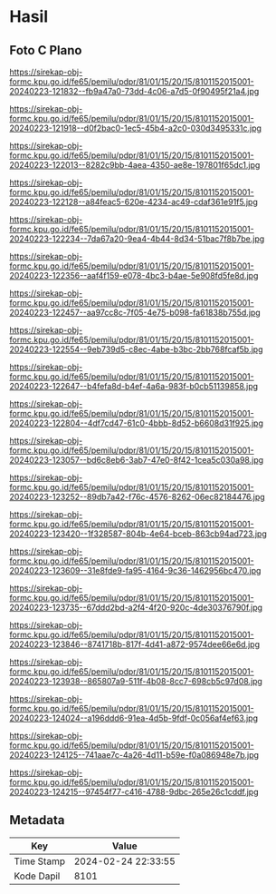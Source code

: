 # Hasil

## Foto C Plano

https://sirekap-obj-formc.kpu.go.id/fe65/pemilu/pdpr/81/01/15/20/15/8101152015001-20240223-121832--fb9a47a0-73dd-4c06-a7d5-0f90495f21a4.jpg

https://sirekap-obj-formc.kpu.go.id/fe65/pemilu/pdpr/81/01/15/20/15/8101152015001-20240223-121918--d0f2bac0-1ec5-45b4-a2c0-030d3495331c.jpg

https://sirekap-obj-formc.kpu.go.id/fe65/pemilu/pdpr/81/01/15/20/15/8101152015001-20240223-122013--8282c9bb-4aea-4350-ae8e-197801f65dc1.jpg

https://sirekap-obj-formc.kpu.go.id/fe65/pemilu/pdpr/81/01/15/20/15/8101152015001-20240223-122128--a84feac5-620e-4234-ac49-cdaf361e91f5.jpg

https://sirekap-obj-formc.kpu.go.id/fe65/pemilu/pdpr/81/01/15/20/15/8101152015001-20240223-122234--7da67a20-9ea4-4b44-8d34-51bac7f8b7be.jpg

https://sirekap-obj-formc.kpu.go.id/fe65/pemilu/pdpr/81/01/15/20/15/8101152015001-20240223-122356--aaf4f159-e078-4bc3-b4ae-5e908fd5fe8d.jpg

https://sirekap-obj-formc.kpu.go.id/fe65/pemilu/pdpr/81/01/15/20/15/8101152015001-20240223-122457--aa97cc8c-7f05-4e75-b098-fa61838b755d.jpg

https://sirekap-obj-formc.kpu.go.id/fe65/pemilu/pdpr/81/01/15/20/15/8101152015001-20240223-122554--9eb739d5-c8ec-4abe-b3bc-2bb768fcaf5b.jpg

https://sirekap-obj-formc.kpu.go.id/fe65/pemilu/pdpr/81/01/15/20/15/8101152015001-20240223-122647--b4fefa8d-b4ef-4a6a-983f-b0cb51139858.jpg

https://sirekap-obj-formc.kpu.go.id/fe65/pemilu/pdpr/81/01/15/20/15/8101152015001-20240223-122804--4df7cd47-61c0-4bbb-8d52-b6608d31f925.jpg

https://sirekap-obj-formc.kpu.go.id/fe65/pemilu/pdpr/81/01/15/20/15/8101152015001-20240223-123057--bd6c8eb6-3ab7-47e0-8f42-1cea5c030a98.jpg

https://sirekap-obj-formc.kpu.go.id/fe65/pemilu/pdpr/81/01/15/20/15/8101152015001-20240223-123252--89db7a42-f76c-4576-8262-06ec82184476.jpg

https://sirekap-obj-formc.kpu.go.id/fe65/pemilu/pdpr/81/01/15/20/15/8101152015001-20240223-123420--1f328587-804b-4e64-bceb-863cb94ad723.jpg

https://sirekap-obj-formc.kpu.go.id/fe65/pemilu/pdpr/81/01/15/20/15/8101152015001-20240223-123609--31e8fde9-fa95-4164-9c36-1462956bc470.jpg

https://sirekap-obj-formc.kpu.go.id/fe65/pemilu/pdpr/81/01/15/20/15/8101152015001-20240223-123735--67ddd2bd-a2f4-4f20-920c-4de30376790f.jpg

https://sirekap-obj-formc.kpu.go.id/fe65/pemilu/pdpr/81/01/15/20/15/8101152015001-20240223-123846--8741718b-817f-4d41-a872-9574dee66e6d.jpg

https://sirekap-obj-formc.kpu.go.id/fe65/pemilu/pdpr/81/01/15/20/15/8101152015001-20240223-123938--865807a9-511f-4b08-8cc7-698cb5c97d08.jpg

https://sirekap-obj-formc.kpu.go.id/fe65/pemilu/pdpr/81/01/15/20/15/8101152015001-20240223-124024--a196ddd6-91ea-4d5b-9fdf-0c056af4ef63.jpg

https://sirekap-obj-formc.kpu.go.id/fe65/pemilu/pdpr/81/01/15/20/15/8101152015001-20240223-124125--741aae7c-4a26-4d11-b59e-f0a086948e7b.jpg

https://sirekap-obj-formc.kpu.go.id/fe65/pemilu/pdpr/81/01/15/20/15/8101152015001-20240223-124215--97454f77-c416-4788-9dbc-265e26c1cddf.jpg


## Metadata

| Key        | Value               |
| ---------- | ------------------- |
| Time Stamp | 2024-02-24 22:33:55 |
| Kode Dapil | 8101                |



